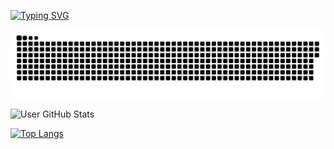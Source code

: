 [![Typing SVG](https://readme-typing-svg.demolab.com?font=Fira+Code&pause=1000&width=435&lines=hello+there)](https://git.io/typing-svg)

![snake gif](https://github.com/anaschaouki/anaschaouki/blob/output/github-contribution-grid-snake-dark.svg)
 
 ![User GitHub Stats](https://github-readme-stats.vercel.app/api?username=anaschaouki&theme=aura&align=right)
 
 
[![Top Langs](https://github-readme-stats.vercel.app/api/top-langs/?username=anaschaouki&theme=dark&hide_border=true)](https://github.com/anuraghazra/github-readme-stats)

<!-- [![GitHub Streak](https://streak-stats.demolab.com?user=anaschaouki&theme=dark&hide_border=true)](https://git.io/streak-stats) -->


<!--
**anaschaouki/anaschaouki** is a ✨ _special_ ✨ repository because its `README.md` (this file) appears on your GitHub profile.

Here are some ideas to get you started:

- 🔭 I’m currently working on ...
- 🌱 I’m currently learning ...
- 👯 I’m looking to collaborate on ...
- 🤔 I’m looking for help with ...
- 💬 Ask me about ...
- 📫 How to reach me: ...
- 😄 Pronouns: ...
- ⚡ Fun fact: ...
-->
